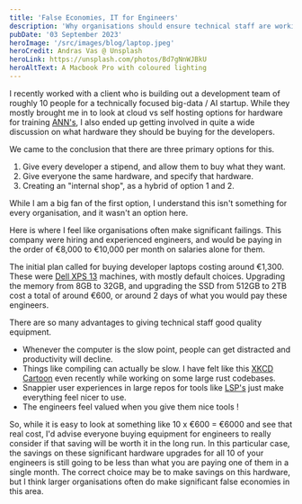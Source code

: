 ```yaml
---
title: 'False Economies, IT for Engineers'
description: 'Why organisations should ensure technical staff are working on equipment they are happy with'
pubDate: '03 September 2023'
heroImage: '/src/images/blog/laptop.jpeg'
heroCredit: Andras Vas @ Unsplash
heroLink: https://unsplash.com/photos/Bd7gNnWJBkU
heroAltText: A Macbook Pro with coloured lighting
---
```


I recently worked with a client who is building out a development team of roughly 10
people for a technically focused big-data / AI startup. While they mostly brought me in
to look at cloud vs self hosting options for hardware for training [ANN's](https://en.wikipedia.org/wiki/Artificial_neural_network),
I also ended up getting involved in quite a wide discussion on what hardware they should be buying for the developers.

We came to the conclusion that there are three primary options for this.

1. Give every developer a stipend, and allow them to buy what they want.
2. Give everyone the same hardware, and specify that hardware.
3. Creating an "internal shop", as a hybrid of option 1 and 2.

While I am a big fan of the first option, I understand this isn't something for every organisation, and it wasn't an option here.

Here is where I feel like organisations often make significant failings. This company were hiring and experienced engineers, 
and would be paying in the order of €8,000 to €10,000 per month on salaries alone for them.

The initial plan called for buying developer laptops costing around €1,300. These were 
[Dell XPS 13](https://www.dell.com/en-uk/shop/laptops/xps-13-plus/spd/xps-13-9320-laptop) machines, with mostly default choices. 
Upgrading the memory from 8GB to 32GB, and upgrading the SSD from 512GB to 2TB cost a total of around €600, or around 2 days
of what you would pay these engineers.

There are so many advantages to giving technical staff good quality equipment.

- Whenever the computer is the slow point, people can get distracted and productivity will decline.
- Things like compiling can actually be slow. I have felt like this [XKCD Cartoon](https://xkcd.com/303/) even recently while working on some large rust codebases.
- Snappier user experiences in large repos for tools like [LSP's](https://microsoft.github.io/language-server-protocol/) just make everything feel nicer to use.
- The engineers feel valued when you give them nice tools !

So, while it is easy to look at something like 10 x €600 = €6000 and see that real cost, I'd advise everyone buying equipment for engineers to really consider
if that saving will be worth it in the long run. In this particular case, the savings on these significant hardware upgrades for all 10 of your engineers
is still going to be less than what you are paying one of them in a single month. The correct choice may be to make savings on this hardware, but I think
larger organisations often do make significant false economies in this area.